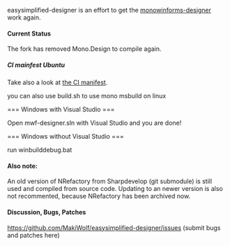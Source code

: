 easysimplified-designer is an effort to get the [monowinforms-designer](https://github.com/mono/mwf-designer) work again.

#### Current Status

The fork has removed Mono.Design to compile again.

##### CI mainfest Ubuntu
Take also a look at [the CI manifest](/.github/workflows/ubuntu.yml).

you can also use build.sh to use mono msbuild on linux

=== Windows with Visual Studio ===

Open mwf-designer.sln with Visual Studio and you are done!

=== Windows without Visual Studio ===

run winbuilddebug.bat

#### Also note:
An old version of NRefactory from Sharpdevelop (git submodule) is still used and compiled from source code. Updating to an newer version is also not recommented, because NRefactory has been archived now.

#### Discussion, Bugs, Patches
https://github.com/MakiWolf/easysimplified-designer/issues (submit bugs and patches here)
